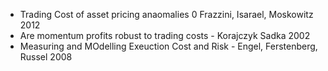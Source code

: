 * Trading Cost of asset pricing anaomalies 0 Frazzini, Isarael, Moskowitz 2012
* Are momentum profits robust to trading costs - Korajczyk Sadka 2002
* Measuring and MOdelling Exeuction Cost and Risk - Engel, Ferstenberg, Russel 2008



